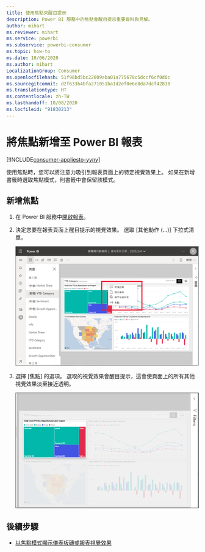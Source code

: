 ```yaml
---
title: 使用焦點來醒目提示
description: Power BI 服務中的焦點會醒目提示重要資料與見解。
author: mihart
ms.reviewer: mihart
ms.service: powerbi
ms.subservice: powerbi-consumer
ms.topic: how-to
ms.date: 10/06/2020
ms.author: mihart
LocalizationGroup: Consumer
ms.openlocfilehash: 51f98bd5bc22609aba01a775678c5dccf6cf0d0c
ms.sourcegitcommit: d2f633b4bfa271051ba1d2ef0e6e8da7dcf42818
ms.translationtype: HT
ms.contentlocale: zh-TW
ms.lasthandoff: 10/08/2020
ms.locfileid: "91830213"
---
```

# <a name="add-spotlights-to-power-bi-reports"></a>將焦點新增至 Power BI 報表

[!INCLUDE[consumer-appliesto-yyny](../includes/consumer-appliesto-yyny.md)]

使用焦點時，您可以將注意力吸引到報表頁面上的特定視覺效果上。  如果在新增書籤時選取焦點模式，則書籤中會保留該模式。

## <a name="add-a-spotlight"></a>新增焦點

1. 在 Power BI 服務中[開啟報表](end-user-report-open.md)。

2. 決定您要在報表頁面上醒目提示的視覺效果。 選取 [其他動作 (...)]  下拉式清單。  

    ![比較聚焦與焦點模式](media/end-user-spotlight/power-bi-spotlight.png)

3. 選擇 [焦點]  的選項。 選取的視覺效果會醒目提示，這會使頁面上的所有其他視覺效果淡至接近透明。 

    ![聚焦模式](media/end-user-spotlight/power-bi-spotlighted-treemap.png)



## <a name="next-steps"></a>後續步驟

* [以焦點模式顯示儀表板磚或報表視覺效果](end-user-focus.md)

